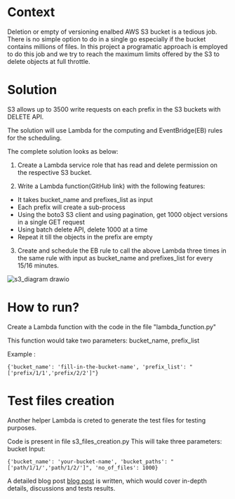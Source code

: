 # Context
Deletion or empty of versioning enalbed AWS S3 bucket is a tedious job. 
There is no simple option to do in a single go especially if the bucket contains millions of files.
In this project a programatic approach is employed to do this job and we try to reach the maximum limits offered by the S3 to delete objects at full throttle.

# Solution

S3 allows up to 3500 write requests on each prefix in the S3 buckets with DELETE API.

The solution will use Lambda for the computing and EventBridge(EB) rules for the scheduling.

The complete solution looks as below:

1. Create a Lambda service role that has read and delete permission on the respective S3 bucket.

2. Write a Lambda function(GitHub link) with the following features:
- It takes bucket_name and prefixes_list as input
- Each prefix will create a sub-process
- Using the boto3 S3 client and using pagination, get 1000 object versions in a single GET request
- Using batch delete API, delete 1000 at a time
- Repeat it till the objects in the prefix are empty

3. Create and schedule the EB rule to call the above Lambda three times in the same rule with input as bucket_name and prefixes_list for every 15/16 minutes.

![s3_diagram drawio](https://user-images.githubusercontent.com/15073157/184546231-8a56f13e-01e9-4ec9-ad6b-68c397c2ca8d.png)


# How to run?
Create a Lambda function with the code in the file "lambda_function.py"

This function would take two parameters: bucket_name, prefix_list

Example : 
```
{'bucket_name': 'fill-in-the-bucket-name', 'prefix_list': "['prefix/1/1','prefix/2/2']"}
```

# Test files creation
Another helper Lambda is creted to generate the test files for testing purposes.

Code is present in file s3_files_creation.py
This will take three parameters: bucket
Input:
```
{'bucket_name': 'your-bucket-name', 'bucket_paths': "['path/1/1/','path/1/2/']", 'no_of_files': 1000}
```



A detailed blog post [blog post](https://medium.com/@rapurukirity/deletion-of-millions-of-objects-from-versioning-enabled-aws-s3-822461437d41) is written, which would cover in-depth details, discussions and tests results.
